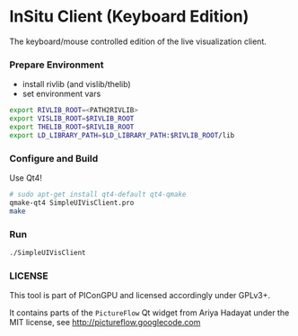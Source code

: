 InSitu Client (Keyboard Edition)
================================

The keyboard/mouse controlled edition of the live visualization client.

### Prepare Environment

- install rivlib (and vislib/thelib)
- set environment vars

```bash
export RIVLIB_ROOT=<PATH2RIVLIB>
export VISLIB_ROOT=$RIVLIB_ROOT
export THELIB_ROOT=$RIVLIB_ROOT
export LD_LIBRARY_PATH=$LD_LIBRARY_PATH:$RIVLIB_ROOT/lib
```

### Configure and Build

Use Qt4!

```bash
# sudo apt-get install qt4-default qt4-qmake
qmake-qt4 SimpleUIVisClient.pro
make
```

### Run

```bash
./SimpleUIVisClient
```


### LICENSE

This tool is part of PIConGPU and licensed accordingly under GPLv3+.

It contains parts of the `PictureFlow` Qt widget from Ariya Hadayat under the
MIT license, see http://pictureflow.googlecode.com
